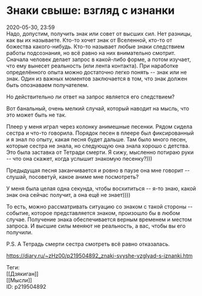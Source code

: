 Знаки свыше: взгляд с изнанки
==============================

   
 2020-05-30, 23:59   
  Надо, допустим, получить знак или совет от высших сил. Нет разницы, как вы их называете. Кто-то хочет знак от Вселенной, кто-то от божества какого-нибудь. Кто-то называет любые знаки следствием работы подсознания, но всё равно на них внимательно смотрит. Сначала человек делает запрос в какой-либо форме, а потом изучает, что ему вынесет реальность (или лента контакта). При наработке определённого опыта можно достаточно легко понять -- знак или не знак. Один из важных моментов заключается в том, что знак должен быть опознаваем получателем.   
   
 Но действительно ли ответ на запрос является его следствием?   
   
 Вот банальный, очень мелкий случай, который наводит на мысль, что это может быть не так.   
   
 Плеер у меня играл через колонку анимешные песенки. Рядом сидела сестра и что-то говорила. Порядок песен в плеере был фиксированный и я знал по опыту, какая песня будет дальше. Там было много песен, которые сестра не знала, но следующую она знала хорошо с детства. Это была заставка от Тетради смерти. Я сижу, мысленно потираю руки -- что она скажет, когда услышит знакомую песенку?)))   
   
 Предыдущая песня заканчивается и ровно в паузе она мне говорит -- слушай, посоветуй, какое аниме мне посмотреть?   
   
 У меня была целая одна секунда, чтобы восхититься -- я-то знаю, какой знак она сейчас получит, а она ещё не знает))))   
   
 То есть, можно рассматривать ситуацию со знаком с такой стороны -- событие, которое представляется знаком, произошло бы в любом случае. Получение знака обеспечивается верным временем и местом запроса. И высшие силы меняют не реальность, а вас, чтобы вы его получили.   
   
 P.S. А Тетрадь смерти сестра смотреть всё равно отказалась.   
    
 <https://diary.ru/~zHz00/p219504892_znaki-svyshe-vzglyad-s-iznanki.htm>   
   
 Теги:   
 [[Дзякиган]]   
 [[Мысли]]   
 ID: p219504892